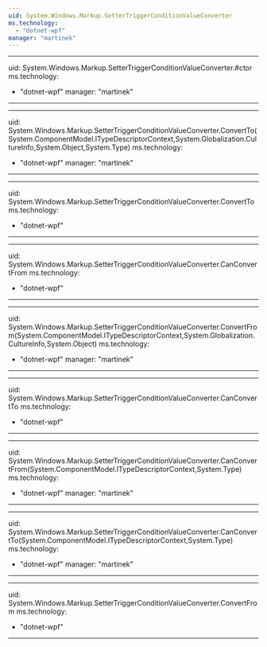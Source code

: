 ```yaml
---
uid: System.Windows.Markup.SetterTriggerConditionValueConverter
ms.technology: 
  - "dotnet-wpf"
manager: "martinek"
---
```


---
uid: System.Windows.Markup.SetterTriggerConditionValueConverter.#ctor
ms.technology: 
  - "dotnet-wpf"
manager: "martinek"
---

---
uid: System.Windows.Markup.SetterTriggerConditionValueConverter.ConvertTo(System.ComponentModel.ITypeDescriptorContext,System.Globalization.CultureInfo,System.Object,System.Type)
ms.technology: 
  - "dotnet-wpf"
manager: "martinek"
---

---
uid: System.Windows.Markup.SetterTriggerConditionValueConverter.ConvertTo
ms.technology: 
  - "dotnet-wpf"
---

---
uid: System.Windows.Markup.SetterTriggerConditionValueConverter.CanConvertFrom
ms.technology: 
  - "dotnet-wpf"
---

---
uid: System.Windows.Markup.SetterTriggerConditionValueConverter.ConvertFrom(System.ComponentModel.ITypeDescriptorContext,System.Globalization.CultureInfo,System.Object)
ms.technology: 
  - "dotnet-wpf"
manager: "martinek"
---

---
uid: System.Windows.Markup.SetterTriggerConditionValueConverter.CanConvertTo
ms.technology: 
  - "dotnet-wpf"
---

---
uid: System.Windows.Markup.SetterTriggerConditionValueConverter.CanConvertFrom(System.ComponentModel.ITypeDescriptorContext,System.Type)
ms.technology: 
  - "dotnet-wpf"
manager: "martinek"
---

---
uid: System.Windows.Markup.SetterTriggerConditionValueConverter.CanConvertTo(System.ComponentModel.ITypeDescriptorContext,System.Type)
ms.technology: 
  - "dotnet-wpf"
manager: "martinek"
---

---
uid: System.Windows.Markup.SetterTriggerConditionValueConverter.ConvertFrom
ms.technology: 
  - "dotnet-wpf"
---
